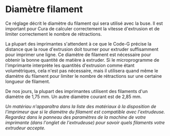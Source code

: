 Diamètre filament
====

Ce réglage décrit le diamètre du filament qui sera utilisé avec la buse. Il est important pour Cura de calculer correctement la vitesse d'extrusion et de limiter correctement le nombre de rétractions.

La plupart des imprimantes s'attendent à ce que le Code-G précise la distance que la roue d'extrusion doit tourner pour extruder suffisamment pour imprimer une ligne. Ce diamètre de filament est nécessaire pour obtenir la bonne quantité de matière à extruder. Si le microprogramme de l'imprimante interprète les quantités d'extrusion comme étant volumétriques, cela n'est pas nécessaire, mais il utilisera quand même le diamètre du filament pour limiter le nombre de rétractions sur une certaine longueur de filament.

De nos jours, la plupart des imprimantes utilisent des filaments d'un diamètre de 1,75 mm. Un autre diamètre courant est de 2,85 mm.

*Un matériau n'apparaîtra dans la liste des matériaux à la disposition de l'imprimeur que si le diamètre du filament est compatible avec l'extrudeuse. Regardez dans le panneau des paramètres de la machine de votre imprimante (dans l'onglet de l'extrudeuse) pour savoir quels filaments votre extrudeur accepte.*
